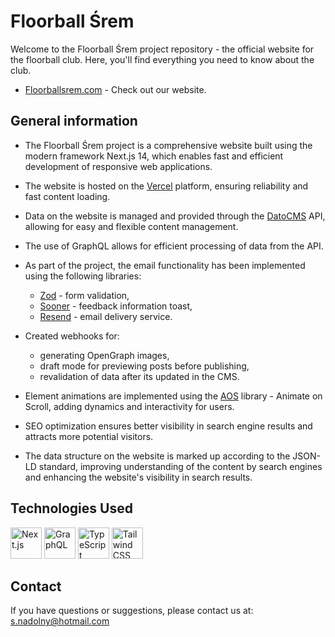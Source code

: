 # Floorball Śrem

Welcome to the Floorball Śrem project repository - the official website for the floorball club. Here, you'll find everything you need to know about the club.

- [Floorballsrem.com](https://floorballsrem.com/) - Check out our website.

## General information

- The Floorball Śrem project is a comprehensive website built using the modern framework Next.js 14, which enables fast and efficient development of responsive web applications.

- The website is hosted on the [Vercel](https://vercel.com/) platform, ensuring reliability and fast content loading.

- Data on the website is managed and provided through the [DatoCMS](https://www.datocms.com/) API, allowing for easy and flexible content management.

- The use of GraphQL allows for efficient processing of data from the API.

- As part of the project, the email functionality has been implemented using the following libraries:

  - [Zod](https://zod.dev) - form validation,
  - [Sooner](https://sonner.emilkowal.ski/) - feedback information toast,
  - [Resend](https://resend.com/) - email delivery service.

- Created webhooks for:

  - generating OpenGraph images,
  - draft mode for previewing posts before publishing,
  - revalidation of data after its updated in the CMS.

- Element animations are implemented using the [AOS](https://michalsnik.github.io/aos/) library - Animate on Scroll, adding dynamics and interactivity for users.

- SEO optimization ensures better visibility in search engine results and attracts more potential visitors.

- The data structure on the website is marked up according to the JSON-LD standard, improving understanding of the content by search engines and enhancing the website's visibility in search results.

## Technologies Used

<div>
  <img width="50" src="https://github.com/marwin1991/profile-technology-icons/assets/136815194/5f8c622c-c217-4649-b0a9-7e0ee24bd704" alt="Next.js" title="Next.js"/>
	<img width="50" src="https://user-images.githubusercontent.com/25181517/192107856-aa92c8b1-b615-47c3-9141-ed0d29a90239.png" alt="GraphQL" title="GraphQL"/>
  <img width="50" src="https://user-images.githubusercontent.com/25181517/183890598-19a0ac2d-e88a-4005-a8df-1ee36782fde1.png" alt="TypeScript" title="TypeScript"/>
	<img width="50" src="https://user-images.githubusercontent.com/25181517/202896760-337261ed-ee92-4979-84c4-d4b829c7355d.png" alt="Tailwind CSS" title="Tailwind CSS"/>
</div>

## Contact

If you have questions or suggestions, please contact us at: s.nadolny@hotmail.com
